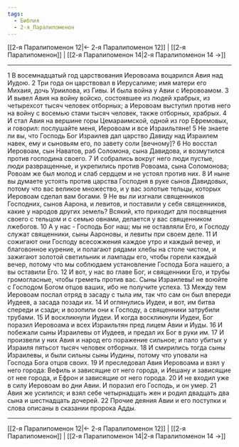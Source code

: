 ```yaml
---
tags:
  - Библия
  - 2-я_Паралипоменон
---
```

[[2-я Паралипоменон 12|← 2-я Паралипоменон 12]] | [[2-я Паралипоменон]] | [[2-я Паралипоменон 14|2-я Паралипоменон 14 →]]

---
1 В восемнадцатый год царствования Иеровоама воцарился Авия над Иудою.
2 Три года он царствовал в Иерусалиме; имя матери его Михаия, дочь Уриилова, из Гивы. И была война у Авии с Иеровоамом.
3 И вывел Авия на войну войско, состоявшее из людей храбрых, из четырехсот тысяч человек отборных; а Иеровоам выступил против него на войну с восемью стами тысяч человек, также отборных, храбрых.
4 И стал Авия на вершине горы Цемараимской, одной из гор Ефремовых, и говорил: послушайте меня, Иеровоам и все Израильтяне!
5 Не знаете ли вы, что Господь Бог Израилев дал царство Давиду над Израилем навек, ему и сыновьям его, по завету соли [вечному]?
6 Но восстал Иеровоам, сын Наватов, раб Соломона, сына Давидова, и возмутился против господина своего.
7 И собрались вокруг него люди пустые, люди развращенные, и укрепились против Ровоама, сына Соломонова; Ровоам же был молод и слаб сердцем и не устоял против них.
8 И ныне вы думаете устоять против царства Господня в руке сынов Давидовых, потому что вас великое множество, и у вас золотые тельцы, которых Иеровоам сделал вам богами.
9 Не вы ли изгнали священников Господних, сынов Аарона, и левитов, и поставили у себя священников, какие у народов других земель? Всякий, кто приходит для посвящения своего с тельцом и с семью овнами, делается у вас священником лжебогов.
10 А у нас - Господь Бог наш; мы не оставляли Его, и Господу служат священники, сыны Аароновы, и левиты при своем деле.
11 И сожигают они Господу всесожжения каждое утро и каждый вечер, и благовонное курение, и полагают рядами хлебы на столе чистом, и зажигают золотой светильник и лампады его, чтобы горели каждый вечер, потому что мы соблюдаем установление Господа Бога нашего, а вы оставили Его.
12 И вот, у нас во главе Бог, и священники Его, и трубы громогласные, чтобы греметь против вас. Сыны Израилевы! не воюйте с Господом Богом отцов ваших, ибо не получите успеха.
13 Между тем Иеровоам послал отряд в засаду с тыла им, так что сам он был впереди Иудеев, а засада позади их.
14 И оглянулись Иудеи, и вот, им битва спереди и сзади; и возопили они к Господу, а священники затрубили трубами.
15 И воскликнули Иудеи. И когда воскликнули Иудеи, Бог поразил Иеровоама и всех Израильтян пред лицем Авии и Иуды.
16 И побежали сыны Израилевы от Иудеев, и предал их Бог в руки им.
17 И произвели у них Авия и народ его поражение сильное; и пало убитых у Израиля пятьсот тысяч человек отборных.
18 И смирились тогда сыны Израилевы, и были сильны сыны Иудины, потому что уповали на Господа Бога отцов своих.
19 И преследовал Авия Иеровоама и взял у него города: Вефиль и зависящие от него города, и Иешану и зависящие от нее города, и Ефрон и зависящие от него города.
20 И не входил уже в силу Иеровоам во дни Авии. И поразил его Господь, и он умер.
21 Авия же усилился; и взял себе четырнадцать жен и родил двадцать два сына и шестнадцать дочерей.
22 Прочие деяния Авии и его поступки и слова описаны в сказании пророка Адды.

---
[[2-я Паралипоменон 12|← 2-я Паралипоменон 12]] | [[2-я Паралипоменон]] | [[2-я Паралипоменон 14|2-я Паралипоменон 14 →]]
